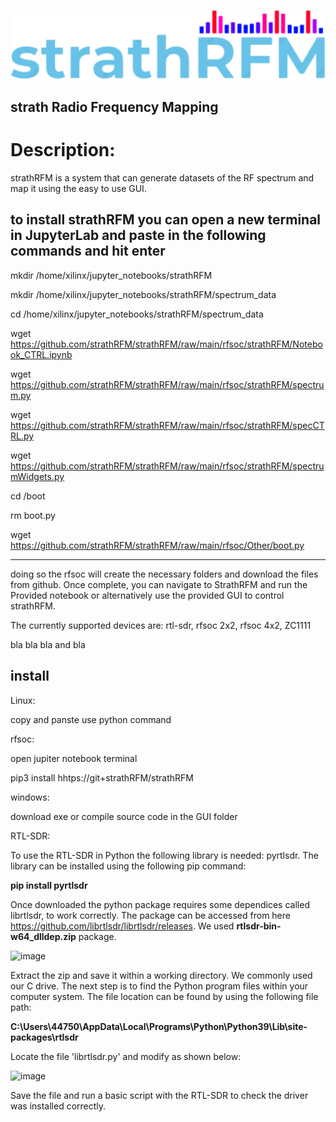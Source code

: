 ![screenshot](logo.png?raw=true)
## strath Radio Frequency Mapping

# Description:
strathRFM is a system that can generate datasets of the RF spectrum and map it using the easy to use GUI.

to install strathRFM you can open a new terminal in JupyterLab and paste in the following commands and hit enter
----------------------------------------------------------------------

mkdir /home/xilinx/jupyter_notebooks/strathRFM

mkdir /home/xilinx/jupyter_notebooks/strathRFM/spectrum_data

cd /home/xilinx/jupyter_notebooks/strathRFM/spectrum_data

wget https://github.com/strathRFM/strathRFM/raw/main/rfsoc/strathRFM/Notebook_CTRL.ipynb

wget https://github.com/strathRFM/strathRFM/raw/main/rfsoc/strathRFM/spectrum.py

wget https://github.com/strathRFM/strathRFM/raw/main/rfsoc/strathRFM/specCTRL.py

wget https://github.com/strathRFM/strathRFM/raw/main/rfsoc/strathRFM/spectrumWidgets.py

cd /boot

rm boot.py

wget https://github.com/strathRFM/strathRFM/raw/main/rfsoc/Other/boot.py

----------------------------------------------------------------------
doing so the rfsoc will create the necessary folders and download the files from github. Once complete, you can navigate to StrathRFM and run the Provided notebook 
or alternatively use the provided GUI to control strathRFM.


The currently supported devices are: rtl-sdr, rfsoc 2x2, rfsoc 4x2, ZC1111

bla bla bla and bla

## install
Linux: 

copy and panste use python command

rfsoc:

open jupiter notebook terminal

pip3 install hhtps://git+strathRFM/strathRFM


windows:

download exe or compile source code in the GUI folder

RTL-SDR:

To use the RTL-SDR in Python the following library is needed: pyrtlsdr. The library can be installed using the following pip command:

**pip install pyrtlsdr**

Once downloaded the python package requires some dependices called librtlsdr, to work correctly. The package can be accessed from here https://github.com/librtlsdr/librtlsdr/releases. 
We used **rtlsdr-bin-w64_dlldep.zip** package.

![image](https://user-images.githubusercontent.com/99476167/229078556-f01f6f8b-6f58-440d-9356-2a92506e1988.png)

Extract the zip and save it within a working directory. We commonly used our C drive. The next step is to find the Python program files within your computer system. The file location can be found by using the following file path:

**C:\Users\44750\AppData\Local\Programs\Python\Python39\Lib\site-packages\rtlsdr**

Locate the file 'librtlsdr.py' and modify as shown below:

![image](https://user-images.githubusercontent.com/99476167/229480270-fe2a1ea1-52e6-4349-bbe3-5dd770f18e2a.png)

Save the file and run a basic script with the RTL-SDR to check the driver was installed correctly.
